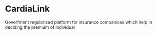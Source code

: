 # CardiaLink

Goverfment regularized platform for insurance companices which help in deciding the premium of individual
